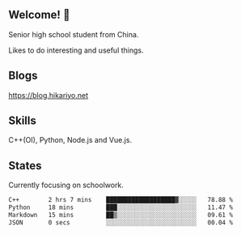 ## Welcome! 👋

Senior high school student from China.

Likes to do interesting and useful things.

## Blogs

https://blog.hikariyo.net

## Skills

C++(OI), Python, Node.js and Vue.js.

## States

Currently focusing on schoolwork.

<!--START_SECTION:waka-->

```txt
C++        2 hrs 7 mins    ███████████████████▓░░░░░   78.88 %
Python     18 mins         ███░░░░░░░░░░░░░░░░░░░░░░   11.47 %
Markdown   15 mins         ██▒░░░░░░░░░░░░░░░░░░░░░░   09.61 %
JSON       0 secs          ░░░░░░░░░░░░░░░░░░░░░░░░░   00.04 %
```

<!--END_SECTION:waka-->

